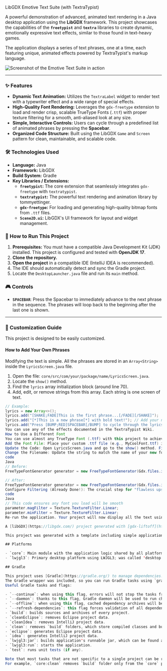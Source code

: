 LibGDX Emotive Text Suite (with TextraTypist)

A powerful demonstration of advanced, animated text rendering in a Java desktop application using the **LibGDX** framework. This project showcases the capabilities of the **`freetypist`** and **`textra`** libraries to create dynamic, emotionally expressive text effects, similar to those found in text-heavy games.

The application displays a series of text phrases, one at a time, each featuring unique, animated effects powered by TextraTypist's markup language.

![Screenshot of the Emotive Text Suite in action](textshowcase.gif)

---

### ✨ Features

*   **Dynamic Text Animation:** Utilizes the `TextraLabel` widget to render text with a typewriter effect and a wide range of special effects.
*   **High-Quality Font Rendering:** Leverages the `gdx-freetype` extension to load and render crisp, scalable TrueType Fonts (`.ttf`) with proper texture filtering for a smooth, anti-aliased look at any size.
*   **Simple, Interactive Controls:** Users can cycle through a predefined list of animated phrases by pressing the **Spacebar**.
*   **Organized Code Structure:** Built using the LibGDX `Game` and `Screen` pattern for clean, maintainable, and scalable code.

### 🛠️ Technologies Used

*   **Language:** Java
*   **Framework:** LibGDX
*   **Build System:** Gradle
*   **Key Libraries / Extensions:**
    *   **`freetypist`:** The core extension that seamlessly integrates `gdx-freetype` with `textratypist`.
    *   **`textratypist`:** The powerful text rendering and animation library by tommyettinger.
    *   **`gdx-freetype`:** For loading and generating high-quality bitmap fonts from `.ttf` files.
    *   **`Scene2D.ui`:** LibGDX's UI framework for layout and widget management.

### 🚀 How to Run This Project

1.  **Prerequisites:** You must have a compatible Java Development Kit (JDK) installed. This project is configured and tested with **OpenJDK 17**.
2.  **Clone the repository.**
3.  **Open the project** in a compatible IDE (IntelliJ IDEA is recommended).
4.  The IDE should automatically detect and sync the Gradle project.
5.  Locate the `DesktopLauncher.java` file and run its `main` method.

### 🎮 Controls

*   **`SPACEBAR`**: Press the Spacebar to immediately advance to the next phrase in the sequence. The phrases will loop back to the beginning after the last one is shown.

---

### 🔧 Customization Guide

This project is designed to be easily customized.

#### How to Add Your Own Phrases

Modifying the text is simple. All the phrases are stored in an `Array<String>` inside the `LyricsScreen.java` file.

1.  Open the file: `core/src/com/your/package/name/LyricsScreen.java`.
2.  Locate the `show()` method.
3.  Find the `lyrics` array initialization block (around line 70).
4.  Add, edit, or remove strings from this array. Each string is one screen of text.

```java
// Example:
lyrics = new Array<>();
lyrics.add("[SHAKE;FADE]This is the first phrase...[/FADE][/SHAKE]");
lyrics.add("[*]This is a new phrase[*] with bold text!"); // Add your new line here
lyrics.add("Press [BUMP;RED]SPACEBAR[/BUMP] to cycle through the lyrics.");
You can use any of the effects documented in the TextraTypist Wiki.
How to Use a Different Font
You can use almost any TrueType Font (.ttf) with this project to achieve a flawless, smooth upscale.
Add the Font File: Place your custom .ttf file (e.g., MyCoolFont.ttf) into the core/assets/ directory of the project.
Update the Code: Open LyricsScreen.java and go to the show() method. Find the line that loads the font (around line 55).
Change the Filename: Update the string to match the name of your new font file.
code
Java
// Before:
FreeTypeFontGenerator generator = new FreeTypeFontGenerator(Gdx.files.internal("Roboto-Regular.ttf"));

// After:
FreeTypeFontGenerator generator = new FreeTypeFontGenerator(Gdx.files.internal("MyCoolFont.ttf"));
Configure Filtering (Already Done!): The crucial step for "flawless upscaling" is setting the texture filter. This code is already in place, ensuring your custom font will also be rendered smoothly.
code
Java
// This code ensures any font you load will be smooth
parameter.magFilter = Texture.TextureFilter.Linear;
parameter.minFilter = Texture.TextureFilter.Linear;
Re-run the application. Your project will now display all the text using your new custom font!

A [libGDX](https://libgdx.com/) project generated with [gdx-liftoff](https://github.com/libgdx/gdx-liftoff).

This project was generated with a template including simple application launchers and a main class extending `Game` that sets the first screen.

## Platforms

- `core`: Main module with the application logic shared by all platforms.
- `lwjgl3`: Primary desktop platform using LWJGL3; was called 'desktop' in older docs.

## Gradle

This project uses [Gradle](https://gradle.org/) to manage dependencies.
The Gradle wrapper was included, so you can run Gradle tasks using `gradlew.bat` or `./gradlew` commands.
Useful Gradle tasks and flags:

- `--continue`: when using this flag, errors will not stop the tasks from running.
- `--daemon`: thanks to this flag, Gradle daemon will be used to run chosen tasks.
- `--offline`: when using this flag, cached dependency archives will be used.
- `--refresh-dependencies`: this flag forces validation of all dependencies. Useful for snapshot versions.
- `build`: builds sources and archives of every project.
- `cleanEclipse`: removes Eclipse project data.
- `cleanIdea`: removes IntelliJ project data.
- `clean`: removes `build` folders, which store compiled classes and built archives.
- `eclipse`: generates Eclipse project data.
- `idea`: generates IntelliJ project data.
- `lwjgl3:jar`: builds application's runnable jar, which can be found at `lwjgl3/build/libs`.
- `lwjgl3:run`: starts the application.
- `test`: runs unit tests (if any).

Note that most tasks that are not specific to a single project can be run with `name:` prefix, where the `name` should be replaced with the ID of a specific project.
For example, `core:clean` removes `build` folder only from the `core` project.
